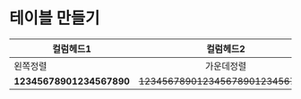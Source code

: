 # 테이블 만들기
|<center>컬럼헤드1</center>| <center>컬럼헤드2</center> | <center>컬럼헤드3</center>|
|:--------|:---------:|---------:|
|  왼쪽정렬|  가운데정렬|          오른쪽정렬      |
|**12345678901234567890**|~~123456789012345678901234567890~~|*123456789012345678901234567890*|

